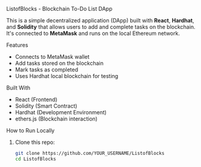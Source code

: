 ListofBlocks - Blockchain To-Do List DApp

This is a simple decentralized application (DApp) built with **React**, **Hardhat**, and **Solidity** that allows users to add and complete tasks on the blockchain. It's connected to **MetaMask** and runs on the local Ethereum network.

Features
- Connects to MetaMask wallet
- Add tasks stored on the blockchain
- Mark tasks as completed
- Uses Hardhat local blockchain for testing

 Built With
- React (Frontend)
- Solidity (Smart Contract)
- Hardhat (Development Environment)
- ethers.js (Blockchain interaction)

How to Run Locally

1. Clone this repo:
   ```bash
   git clone https://github.com/YOUR_USERNAME/ListofBlocks
   cd ListofBlocks
